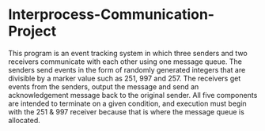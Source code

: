# Interprocess-Communication-Project
This program is an event tracking system in which three senders and two receivers communicate with each other using one message queue. The senders send events in the form of randomly generated integers that are divisible by a marker value such as 251, 997 and 257. The receivers get events from the senders, output the message and send an acknowledgement message back to the original sender. All five components are intended to terminate on a given condition, and execution must begin with the 251 &amp; 997 receiver because that is where the message queue is allocated.

